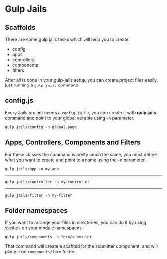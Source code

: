 # Gulp Jails


## Scaffolds

There are some gulp jails tasks which will help you to create:

- config
- apps
- controllers
- components
- filters

After all is done in your gulp-jails setup, you can create project files easily,
just running a `gulp jails` command.

## config.js

Every Jails project needs a `config.js` file, you can create it with **gulp jails** command and point to your global variable using `-n` parameter.

    gulp jails/config -n global.page

## Apps, Controllers, Components and Filters

For these classes the command is pretty much the same, you must define what you want to create and point to a name using the `-n` parameter.

    gulp jails/app -n my-app

---

    gulp jails/controller -n my-controller

---

    gulp jails/filter -n my-filter

## Folder namespaces

If you want to arrange your files in directories, you can do it by using slashes on your module namespaces.

    gulp jails/components -n form/submitter

That command will create a scaffold for the submitter component, and will place it on `components/form` folder.
